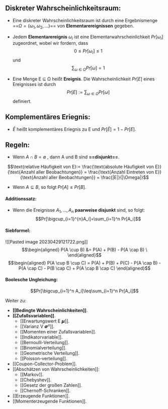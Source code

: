 
## Diskreter Wahrscheinlichkeitsraum:

- Eine diskreter Wahrscheinlichkeitsraum ist durch eine Ergebnismenge ==$\Omega=\{\omega_1,\omega_2,...\}$== von **Elementarereignissen** gegeben.

- Jedem **Elementarereignis** $\omega_i$ ist eine Elementarwahrscheinlichkeit $Pr[\omega_i]$ zugeordnet, wobei wir fordern, dass $$0 ≤ Pr[\omega_i] ≤ 1$$ und      $$\sum_{\omega \in \Omega} Pr[\omega] =1$$
- Eine Menge E ⊆ Ω heißt **Ereignis**. Die Wahrscheinlichkeit $Pr[E]$ eines Ereignisses ist durch $$Pr[E]:=\sum_{\omega\in\Omega}Pr[\omega]$$ definiert.

## Komplementäres Eriegnis:

- $\bar{E}$ heißt komplementäres Eriegnis zu E und $Pr[\bar{E}]=1-Pr[E]$.

## Regeln:
- Wenn $A \cap B = \emptyset$ , dann A und B sind **==disjunkt==**.

$$\text{relative Häufigkeit von E}:= \frac{\text{absolute Häufigkeit von E}}{\text{Anzahl aller Beobachtungen}} = \frac{\text{Anzahl Eintreten von E}}{\text{Anzahl aller Beobachtungen}} = \frac{|E|}{|\Omega|}$$

- Wenn $A\subseteq B$, so folgt $Pr[A]\leq Pr[B]$.

#### Additionssatz:
- Wenn die Ereignisse $A_1, . . . , A_n$ **paarweise disjunkt** sind, so folgt: $$Pr[\bigcup_{i=1}^{n}A_i]=\sum_{i=1}^n Pr[A_i]$$
#### Siebformel:
![[Pasted image 20230429121722.png]]
$$\begin{aligned} P(A \cup B) &= P(A) + P(B) - P(A \cap B) \ \end{aligned}$$ $$\begin{aligned} P(A \cup B \cup C) = P(A) + P(B) + P(C) - P(A \cap B) - P(A \cap C) - P(B \cap C) + P(A \cap B \cap C) \end{aligned}$$
#### Boolesche Ungleichung:
$$Pr[\bigcup_{i=1}^n A_i]\leq\sum_{i=1}^n Pr[A_i]$$


Weiter zu:
- **[[Bedingte Wahrscheinlichkeiten]]**.
- **[[Zufallsvariablen]]**.
	- [[Erwartungswert E 𝞵]].
	- [[Varianz V 𝞼²]].
	- [[Momenten einer Zufallsvariablen]].
	- [[Indikatorvariable]].
	- [[Bernoulli-Verteilung]].
	- [[Binomialverteilung]].
	- [[Geometrische Verteilung]].
	- [[Poisson-verteilung]].
- [[Coupon-Collector-Problem]].
- [[Abschätzen von Wahrscheinlichkeiten]]:
	- [[Markov]].
	- [[Chebyshev]].
	- [[Gesetz der großen Zahlen]].
	- [[Chernoff-Schranken]].
- [[Erzeugende Funktionen]].
- [[Momenterzeugende Funktionen]].



